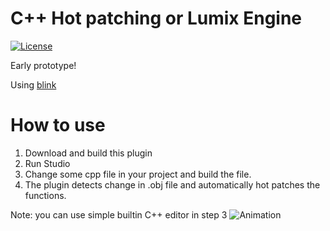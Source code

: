 # C++ Hot patching or Lumix Engine

[![License](http://img.shields.io/:license-mit-blue.svg)](http://doge.mit-license.org)

Early prototype!

Using [blink](https://github.com/crosire/blink)

# How to use
1. Download and build this plugin
2. Run Studio
3. Change some cpp file in your project and build the file. 
4. The plugin detects change in .obj file and automatically hot patches the functions.

Note: you can use simple builtin C++ editor in step 3
![Animation](https://github.com/nem0/lumixengine_livecode/assets/153526/bc38baf2-ceac-4f9e-8734-1ea0e9cd83c9)
